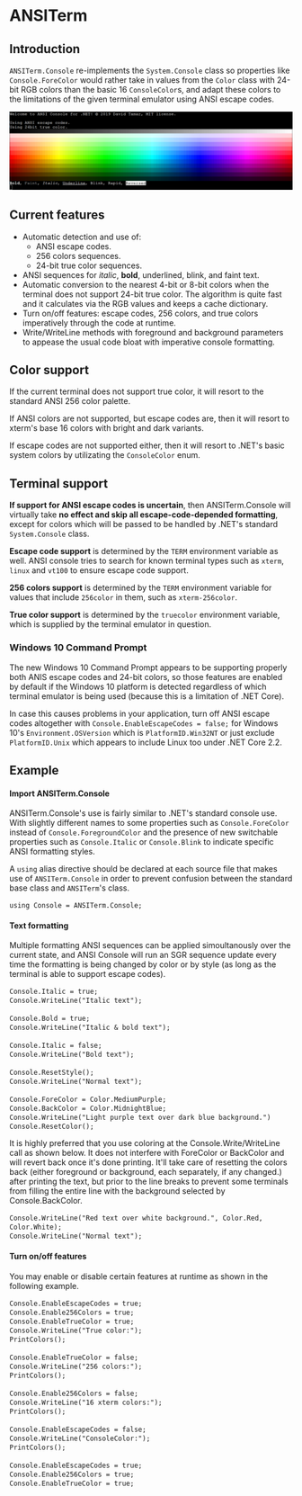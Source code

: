 # ANSITerm
## Introduction
`ANSITerm.Console` re-implements the `System.Console` class so properties like `Console.ForeColor` would rather take in values from the `Color` class with 24-bit RGB colors than the basic 16 `ConsoleColor`s, and adapt these colors to the limitations of the given terminal emulator using ANSI escape codes.

![](images/2019-04-14.png)

## Current features
- Automatic detection and use of:
  - ANSI escape codes.
  - 256 colors sequences.
  - 24-bit true color sequences.
- ANSI sequences for _italic_, **bold**, underlined, blink, and faint text.
- Automatic conversion to the nearest 4-bit or 8-bit colors when the terminal does not support 24-bit true color. The algorithm is quite fast and it calculates via the RGB values and keeps a cache dictionary.
- Turn on/off features: escape codes, 256 colors, and true colors imperatively through the code at runtime.
- Write/WriteLine methods with foreground and background parameters to appease the usual code bloat with imperative console formatting.

## Color support
If the current terminal does not support true color, it will resort to the standard ANSI 256 color palette. 

If ANSI colors are not supported, but escape codes are, then it will resort to xterm's base 16 colors with bright and dark variants. 

If escape codes are not supported either, then it will resort to .NET's basic system colors by utilizating the `ConsoleColor` enum.

## Terminal support
**If support for ANSI escape codes is uncertain**, then ANSITerm.Console will virtually take **no effect and skip all escape-code-depended formatting**, except for colors which will be passed to be handled by .NET's standard `System.Console` class.

**Escape code support** is determined by the `TERM` environment variable as well. ANSI console tries to search for known terminal types such as `xterm`, `linux` and `vt100` to ensure escape code support. 

**256 colors support** is determined by the `TERM` environment variable for values that include `256color` in them, such as `xterm-256color`.

**True color support** is determined by the `truecolor` environment variable, which is supplied by the terminal emulator in question. 

### Windows 10 Command Prompt
The new Windows 10 Command Prompt appears to be supporting properly both ANIS escape codes and 24-bit colors, so those features are enabled by default if the Windows 10 platform is detected regardless of which terminal emulator is being used (because this is a limitation of .NET Core).

In case this causes problems in your application, turn off ANSI escape codes altogether with `Console.EnableEscapeCodes = false;` for Windows 10's `Environment.OSVersion` which is `PlatformID.Win32NT` or just exclude `PlatformID.Unix` which appears to include Linux too under .NET Core 2.2.

## Example
#### Import ANSITerm.Console
ANSITerm.Console's use is fairly similar to .NET's standard console use. With slightly different names to some properties such as `Console.ForeColor` instead of `Console.ForegroundColor` and the presence of new switchable properties such as `Console.Italic` or `Console.Blink` to indicate specific ANSI formatting styles.

A `using` alias directive should be declared at each source file that makes use of `ANSITerm.Console` in order to prevent confusion between the standard base class and `ANSITerm`'s class.

```
using Console = ANSITerm.Console;
```

#### Text formatting
Multiple formatting ANSI sequences can be applied simoultanously over the current state, and ANSI Console will run an SGR sequence update every time the formatting is being changed by color or by style (as long as the terminal is able to support escape codes).
```
Console.Italic = true;
Console.WriteLine("Italic text");

Console.Bold = true;
Console.WriteLine("Italic & bold text");

Console.Italic = false;
Console.WriteLine("Bold text");

Console.ResetStyle();
Console.WriteLine("Normal text");

Console.ForeColor = Color.MediumPurple;
Console.BackColor = Color.MidnightBlue;
Console.WriteLine("Light purple text over dark blue background.")
Console.ResetColor();
```
It is highly preferred that you use coloring at the Console.Write/WriteLine call as shown below.
It does not interfere with ForeColor or BackColor and will revert back once it's done printing.
It'll take care of resetting the colors back (either foreground or background, each separately, if any changed.) after printing the text, but prior to the line breaks to prevent some terminals from filling the entire line with the background selected by Console.BackColor.
```
Console.WriteLine("Red text over white background.", Color.Red, Color.White);
Console.WriteLine("Normal text");
```

#### Turn on/off features
You may enable or disable certain features at runtime as shown in the following example.
```
Console.EnableEscapeCodes = true;
Console.Enable256Colors = true;
Console.EnableTrueColor = true;
Console.WriteLine("True color:");
PrintColors();

Console.EnableTrueColor = false;
Console.WriteLine("256 colors:");
PrintColors();

Console.Enable256Colors = false;
Console.WriteLine("16 xterm colors:");
PrintColors();

Console.EnableEscapeCodes = false;
Console.WriteLine("ConsoleColor:");
PrintColors();

Console.EnableEscapeCodes = true;
Console.Enable256Colors = true;
Console.EnableTrueColor = true;
```
